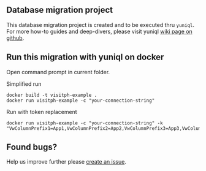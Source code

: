 
## Database migration project
This database migration project is created and to be executed thru `yuniql`. 
For more how-to guides and deep-divers, please visit yuniql [wiki page on github](https://github.com/rdagumampan/yuniql/wiki).

## Run this migration with yuniql on docker
Open command prompt in current folder.

Simplified run
```
docker build -t visitph-example .
docker run visitph-example -c "your-connection-string"
```

Run with token replacement

```
docker run visitph-example -c "your-connection-string" -k "VwColumnPrefix1=App1,VwColumnPrefix2=App2,VwColumnPrefix3=App3,VwColumnPrefix4=App4"
```

## Found bugs?

Help us improve further please [create an issue](https://github.com/rdagumampan/yuniql/issues/new).
